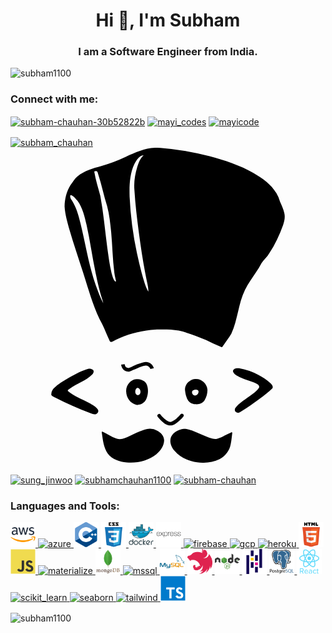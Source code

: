 <h1 align="center">Hi 👋, I'm Subham</h1>
<h3 align="center">I am a Software Engineer from India.</h3>

<p align="left"> <img src="https://komarev.com/ghpvc/?username=subham1100&label=Profile%20views&color=0e75b6&style=flat" alt="subham1100" /> </p>

<h3 align="left">Connect with me:</h3>
<p align="left">
<a href="https://linkedin.com/in/subham-chauhan-30b52822b" target="blank"><img align="center" src="https://raw.githubusercontent.com/rahuldkjain/github-profile-readme-generator/master/src/images/icons/Social/linked-in-alt.svg" alt="subham-chauhan-30b52822b" height="30" width="40" /></a>
<a href="https://twitter.com/mayi_codes" target="blank"><img align="center" src="https://raw.githubusercontent.com/rahuldkjain/github-profile-readme-generator/master/src/images/icons/Social/twitter.svg" alt="mayi_codes" height="30" width="40" /></a>
 <a href="https://www.youtube.com/@mayicode" target="blank"><img align="center" src="https://raw.githubusercontent.com/rahuldkjain/github-profile-readme-generator/master/src/images/icons/Social/youtube.svg" alt="mayicode" height="30" width="40" /></a>
 
 <a href="https://www.codechef.com/users/subham_chauhan" target="blank"><img align="center" src="https://cdn.jsdelivr.net/npm/simple-icons@3.1.0/icons/codechef.svg" alt="subham_chauhan" height="30" width="40" /><svg fill="#000000" viewBox="0 0 24 24" role="img" xmlns="http://www.w3.org/2000/svg"><g id="SVGRepo_bgCarrier" stroke-width="0"></g><g id="SVGRepo_tracerCarrier" stroke-linecap="round" stroke-linejoin="round"></g><g id="SVGRepo_iconCarrier"><title>CodeChef icon</title><path d="M11.007 0c-.787.031-1.515.37-2.222.685a12.27 12.27 0 01-1.864.703c-.635.176-1.3.354-1.814.788-.222.18-.356.439-.529.662-.309.486-.448 1.067-.457 1.638.036.61.216 1.2.376 1.786.368 1.262.807 2.503 1.197 3.759.366 1.161.703 2.344 1.294 3.416.197.394.35.808.535 1.206.027.067.052.158.142.149.136-.012.243-.115.368-.164.828-.414 1.74-.642 2.655-.749.708-.074 1.43-.078 2.131.054.72.163 1.417.426 2.092.724.36.172.719.348 1.088.498.048.04.135.058.16-.016.219-.327.469-.635.667-.976.495-1.061.522-2.279 1.038-3.331.358-.721.892-1.337 1.266-2.048.175-.266.431-.467.588-.747.437-.669.78-1.398 1.05-2.15.102-.293.172-.612.09-.919-.06-.299-.202-.57-.318-.848a2.481 2.481 0 00-.278-.66c-.407-.676-1.07-1.149-1.743-1.536-1.045-.59-2.196-.969-3.351-1.28A20.733 20.733 0 0011.426.01a5.005 5.005 0 00-.42-.01zm-.889.606c-.261.223-.363.569-.468.883-.168.568-.263 1.163-.207 1.756.064 1.062.197 2.12.33 3.175.18 1.352.387 2.7.677 4.034.026.165.064.347.05.51-.115-.175-.182-.383-.258-.58-.25-.765-.432-1.549-.604-2.334a26.008 26.008 0 01-.562-4.317c-.025-.843-.004-1.726.37-2.501.118-.226.259-.46.48-.597a.411.411 0 01.218-.049l-.026.02zM6.516 1.77c.128 0 .139.159.168.252.266.798.422 1.628.679 2.428.174.649.238 1.323.308 1.991.097 1.039.108 2.085.246 3.12.026.199.082.393.119.59.01.067-.059.049-.083.014-.148-.161-.183-.391-.246-.592-.16-.645-.242-1.305-.334-1.962-.174-1.316-.287-2.64-.529-3.945-.158-.612-.356-1.215-.46-1.838.006-.051.093-.048.132-.058zM4.589 3.607c.229.056.365.268.512.434.4.535.54 1.204.695 1.843.283 1.265.446 2.553.725 3.82.131.666.293 1.326.507 1.971.014.051.035.133.038.17-.233-.43-.393-.896-.565-1.353-.598-1.698-.823-3.496-1.3-5.228-.133-.478-.308-.95-.596-1.358-.047-.088-.08-.204-.037-.297.006-.004.014-.003.02-.002zm12.646 13.196c-.136.007-.31.11-.276.267.094.218.334.308.526.416.441.216.938.29 1.358.546.092.06.149.197.064.287-.18.266-.47.44-.723.634-.372.266-.777.51-1.057.879-.066.107-.041.267.082.32.109.079.243.018.338-.051.518-.294.995-.654 1.478-1.002.32-.239.644-.477.926-.76.085-.135-.03-.274-.118-.371-.273-.285-.62-.487-.965-.67a4.959 4.959 0 00-1.458-.495 1.251 1.251 0 00-.175 0zM5.96 16.83c-.527.134-.997.42-1.474.673-.425.243-.854.496-1.205.841a.699.699 0 00-.172.488c.065.108.2.14.301.206.852.442 1.735.822 2.63 1.168.132.042.265.113.406.107.158-.02.309-.204.213-.356-.146-.243-.42-.361-.65-.506-.547-.303-1.154-.512-1.636-.918-.046-.091.094-.128.142-.18.549-.395 1.229-.593 1.713-1.077.089-.09.164-.259.048-.358-.086-.073-.206-.087-.316-.088zm8.115.793c-.43.027-.835.431-.774.876.032.259.089.525.228.749.12.18.33.286.546.287.273.031.59-.059.726-.318.137-.237.212-.514.205-.787-.038-.46-.466-.845-.93-.807zm-4.49.01c-.464.028-.807.505-.77.953.011.444.315.902.765.994.352.06.71-.19.803-.53.125-.35.132-.761-.044-1.095-.157-.25-.478-.327-.754-.322zm.112.653c.241.064.294.47.045.558-.141.034-.239-.12-.234-.244-.008-.127.05-.287.189-.314zm4.437.143c.097 0 .226.071.19.187-.013.171-.215.333-.377.226-.132-.07-.172-.296-.02-.368a.418.418 0 01.207-.045zm-3.518 2.977c-.553.051-1.044.335-1.542.559-.304.156-.662.312-1.005.187-.377-.12-.707-.35-1.059-.52-.075-.013-.061.077-.047.122.081.53.129 1.102.454 1.55.338.437.902.618 1.433.667.797.072 1.642-.118 2.271-.629.309-.262.571-.631.585-1.049-.006-.324-.244-.596-.524-.734a1.085 1.085 0 00-.566-.153zm2.58.008c-.396.052-.815.262-.972.65-.129.358.034.748.272 1.02.426.509 1.07.793 1.718.884.577.078 1.186.014 1.714-.24.438-.225.767-.655.85-1.142.064-.291.081-.59.124-.884-.066-.078-.148.038-.218.052-.337.142-.647.367-1.01.435-.363.024-.687-.172-1.015-.293-.43-.178-.851-.403-1.315-.478a1.21 1.21 0 00-.147-.004zm-2.881-5.091c-.07 0-.143.014-.216.03a2.93 2.93 0 00-.454.152c-.15.061-.292.127-.407.18a4.07 4.07 0 01-.218.092.277.277 0 01-.182-.034c-.062-.037-.12-.101-.141-.255l-.27.038c.031.218.14.37.27.45.13.079.268.09.378.067.085-.018.16-.058.276-.111.116-.053.255-.118.397-.176.143-.058.288-.11.41-.138a.52.52 0 01.252-.009c.14.06.19.13.215.179.025.05.03.067.03.067l.263-.06s.002-.024-.05-.128a.678.678 0 00-.35-.307.482.482 0 00-.204-.037zm2.744 3.937a.136.136 0 00-.102.05s-.122.148-.286.295c-.165.148-.38.28-.493.283-.112.003-.314-.118-.47-.26-.155-.14-.267-.284-.267-.284a.136.136 0 10-.214.167s.124.16.299.319c.175.16.397.337.66.33.259-.008.484-.19.666-.352.182-.163.315-.325.315-.325a.136.136 0 00-.108-.223zM11.007.001c-.787.03-1.515.368-2.222.684a12.27 12.27 0 01-1.864.703c-.635.176-1.3.354-1.814.788-.222.18-.356.44-.529.663-.309.485-.448 1.066-.457 1.637.036.61.216 1.2.376 1.786.368 1.263.807 2.503 1.197 3.759.366 1.161.703 2.344 1.294 3.417.197.393.35.807.535 1.205.027.067.052.158.142.15.136-.013.243-.116.368-.165.828-.414 1.74-.641 2.655-.749.708-.074 1.43-.078 2.131.055.72.163 1.417.425 2.092.723.36.172.719.348 1.088.498.048.04.135.058.16-.016.219-.327.469-.635.667-.975.495-1.062.522-2.28 1.038-3.332.358-.721.892-1.336 1.266-2.047.175-.266.431-.468.588-.747.437-.67.78-1.4 1.05-2.151.102-.293.172-.612.09-.919-.06-.298-.202-.57-.318-.848a2.481 2.481 0 00-.278-.659c-.407-.676-1.07-1.15-1.743-1.536-1.045-.591-2.196-.97-3.351-1.281A20.733 20.733 0 0011.426.01a5.005 5.005 0 00-.42-.01zm-.889.606c-.261.222-.363.568-.468.883-.168.567-.263 1.163-.207 1.755.064 1.062.197 2.12.33 3.175.18 1.352.387 2.701.677 4.034.026.165.064.347.05.51-.115-.175-.182-.383-.258-.58-.25-.765-.432-1.549-.604-2.334a26.008 26.008 0 01-.562-4.316c-.025-.844-.004-1.727.37-2.502.118-.225.259-.46.48-.597a.411.411 0 01.218-.049l-.026.02zM6.516 1.77c.128 0 .139.16.168.252.266.798.422 1.628.679 2.429.174.648.238 1.322.308 1.99.097 1.04.108 2.086.246 3.12.026.199.082.394.119.59.01.068-.059.05-.083.014-.148-.16-.183-.39-.246-.592-.16-.645-.242-1.304-.334-1.962-.174-1.315-.287-2.64-.529-3.945-.158-.612-.356-1.215-.46-1.838.006-.051.093-.048.132-.058zM4.589 3.608c.229.055.365.267.512.433.4.535.54 1.204.695 1.843.283 1.265.446 2.554.725 3.82.131.666.293 1.327.507 1.971.014.051.035.133.038.17-.233-.43-.393-.896-.565-1.352-.598-1.7-.823-3.497-1.3-5.23-.133-.477-.308-.95-.596-1.357-.047-.087-.08-.204-.037-.296.006-.004.014-.003.02-.002zm12.646 13.195c-.136.007-.31.11-.276.268.094.217.334.307.526.416.441.215.938.289 1.358.545.092.06.149.197.064.287-.18.267-.47.44-.723.634-.372.266-.777.51-1.057.879-.066.107-.041.267.082.32.109.079.243.019.338-.05.518-.295.995-.655 1.478-1.002.32-.24.644-.478.926-.761.085-.135-.03-.274-.118-.37-.273-.286-.62-.488-.965-.672a4.959 4.959 0 00-1.458-.493 1.251 1.251 0 00-.175-.001zm-11.276.029c-.527.133-.997.42-1.474.672-.425.243-.854.497-1.205.842a.699.699 0 00-.172.487c.065.109.2.14.301.206.852.442 1.735.823 2.63 1.168.132.042.265.113.406.108.158-.02.309-.205.213-.357-.146-.243-.42-.361-.65-.506-.547-.303-1.154-.512-1.636-.918-.046-.09.094-.128.142-.18.549-.394 1.229-.592 1.713-1.077.089-.09.164-.258.048-.357-.086-.074-.206-.088-.316-.088zm8.115.792c-.43.028-.835.432-.774.876.032.26.089.526.228.75.12.179.33.285.546.287.273.03.59-.06.726-.319.137-.236.212-.514.205-.787-.038-.46-.466-.844-.93-.807zm-4.49.01c-.464.028-.807.505-.77.953.011.444.315.902.765.995.352.059.71-.19.803-.53.125-.35.132-.762-.044-1.096-.157-.249-.478-.327-.754-.322zm.112.654c.241.063.294.47.045.557-.141.034-.239-.12-.234-.244-.008-.127.05-.287.189-.313zm4.437.142c.097 0 .226.072.19.187-.013.172-.215.333-.377.227-.132-.071-.172-.297-.02-.369a.418.418 0 01.207-.045zm-3.518 2.977c-.553.052-1.044.336-1.542.56-.304.155-.662.311-1.005.186-.377-.119-.707-.35-1.059-.52-.075-.012-.061.078-.047.122.081.53.129 1.102.454 1.55.338.438.902.619 1.433.667.797.072 1.642-.118 2.271-.629.309-.262.571-.63.585-1.049-.006-.324-.244-.596-.524-.734a1.085 1.085 0 00-.566-.153zm2.58.008c-.396.052-.815.262-.972.65-.129.359.034.748.272 1.021.426.508 1.07.792 1.718.883.577.078 1.186.015 1.714-.24.438-.225.767-.655.85-1.142.064-.29.081-.59.124-.884-.066-.077-.148.039-.218.052-.337.143-.647.367-1.01.436-.363.024-.687-.172-1.015-.294-.43-.178-.851-.402-1.315-.477a1.21 1.21 0 00-.147-.004z"></path></g></svg></a>

<a href="https://codeforces.com/profile/sung_jinwoo" target="blank"><img align="center" src="https://raw.githubusercontent.com/rahuldkjain/github-profile-readme-generator/master/src/images/icons/Social/codeforces.svg" alt="sung_jinwoo" height="30" width="40" /></a>
<a href="https://www.leetcode.com/subhamchauhan1100" target="blank"><img align="center" src="https://raw.githubusercontent.com/rahuldkjain/github-profile-readme-generator/master/src/images/icons/Social/leet-code.svg" alt="subhamchauhan1100" height="30" width="40" /></a>
<a href="https://codepen.io/subham-chauhan" target="blank"><img align="center" src="https://raw.githubusercontent.com/rahuldkjain/github-profile-readme-generator/master/src/images/icons/Social/codepen.svg" alt="subham-chauhan" height="30" width="40" /></a>
</p>

<h3 align="left">Languages and Tools:</h3>
<p align="left"> <a href="https://aws.amazon.com" target="_blank" rel="noreferrer"> <img src="https://raw.githubusercontent.com/devicons/devicon/master/icons/amazonwebservices/amazonwebservices-original-wordmark.svg" alt="aws" width="40" height="40"/> </a> <a href="https://azure.microsoft.com/en-in/" target="_blank" rel="noreferrer"> <img src="https://www.vectorlogo.zone/logos/microsoft_azure/microsoft_azure-icon.svg" alt="azure" width="40" height="40"/> </a> <a href="https://www.w3schools.com/cpp/" target="_blank" rel="noreferrer"> <img src="https://raw.githubusercontent.com/devicons/devicon/master/icons/cplusplus/cplusplus-original.svg" alt="cplusplus" width="40" height="40"/> </a> <a href="https://www.w3schools.com/css/" target="_blank" rel="noreferrer"> <img src="https://raw.githubusercontent.com/devicons/devicon/master/icons/css3/css3-original-wordmark.svg" alt="css3" width="40" height="40"/> </a> <a href="https://www.docker.com/" target="_blank" rel="noreferrer"> <img src="https://raw.githubusercontent.com/devicons/devicon/master/icons/docker/docker-original-wordmark.svg" alt="docker" width="40" height="40"/> </a> <a href="https://expressjs.com" target="_blank" rel="noreferrer"> <img src="https://raw.githubusercontent.com/devicons/devicon/master/icons/express/express-original-wordmark.svg" alt="express" width="40" height="40"/> </a> <a href="https://firebase.google.com/" target="_blank" rel="noreferrer"> <img src="https://www.vectorlogo.zone/logos/firebase/firebase-icon.svg" alt="firebase" width="40" height="40"/> </a> <a href="https://cloud.google.com" target="_blank" rel="noreferrer"> <img src="https://www.vectorlogo.zone/logos/google_cloud/google_cloud-icon.svg" alt="gcp" width="40" height="40"/> </a> <a href="https://heroku.com" target="_blank" rel="noreferrer"> <img src="https://www.vectorlogo.zone/logos/heroku/heroku-icon.svg" alt="heroku" width="40" height="40"/> </a> <a href="https://www.w3.org/html/" target="_blank" rel="noreferrer"> <img src="https://raw.githubusercontent.com/devicons/devicon/master/icons/html5/html5-original-wordmark.svg" alt="html5" width="40" height="40"/> </a> <a href="https://developer.mozilla.org/en-US/docs/Web/JavaScript" target="_blank" rel="noreferrer"> <img src="https://raw.githubusercontent.com/devicons/devicon/master/icons/javascript/javascript-original.svg" alt="javascript" width="40" height="40"/> </a> <a href="https://materializecss.com/" target="_blank" rel="noreferrer"> <img src="https://raw.githubusercontent.com/prplx/svg-logos/5585531d45d294869c4eaab4d7cf2e9c167710a9/svg/materialize.svg" alt="materialize" width="40" height="40"/> </a> <a href="https://www.mongodb.com/" target="_blank" rel="noreferrer"> <img src="https://raw.githubusercontent.com/devicons/devicon/master/icons/mongodb/mongodb-original-wordmark.svg" alt="mongodb" width="40" height="40"/> </a> <a href="https://www.microsoft.com/en-us/sql-server" target="_blank" rel="noreferrer"> <img src="https://www.svgrepo.com/show/303229/microsoft-sql-server-logo.svg" alt="mssql" width="40" height="40"/> </a> <a href="https://www.mysql.com/" target="_blank" rel="noreferrer"> <img src="https://raw.githubusercontent.com/devicons/devicon/master/icons/mysql/mysql-original-wordmark.svg" alt="mysql" width="40" height="40"/> </a> <a href="https://nestjs.com/" target="_blank" rel="noreferrer"> <img src="https://raw.githubusercontent.com/devicons/devicon/master/icons/nestjs/nestjs-plain.svg" alt="nestjs" width="40" height="40"/> </a> <a href="https://nodejs.org" target="_blank" rel="noreferrer"> <img src="https://raw.githubusercontent.com/devicons/devicon/master/icons/nodejs/nodejs-original-wordmark.svg" alt="nodejs" width="40" height="40"/> </a> <a href="https://pandas.pydata.org/" target="_blank" rel="noreferrer"> <img src="https://raw.githubusercontent.com/devicons/devicon/2ae2a900d2f041da66e950e4d48052658d850630/icons/pandas/pandas-original.svg" alt="pandas" width="40" height="40"/> </a> <a href="https://www.postgresql.org" target="_blank" rel="noreferrer"> <img src="https://raw.githubusercontent.com/devicons/devicon/master/icons/postgresql/postgresql-original-wordmark.svg" alt="postgresql" width="40" height="40"/> </a> <a href="https://reactjs.org/" target="_blank" rel="noreferrer"> <img src="https://raw.githubusercontent.com/devicons/devicon/master/icons/react/react-original-wordmark.svg" alt="react" width="40" height="40"/> </a> <a href="https://scikit-learn.org/" target="_blank" rel="noreferrer"> <img src="https://upload.wikimedia.org/wikipedia/commons/0/05/Scikit_learn_logo_small.svg" alt="scikit_learn" width="40" height="40"/> </a> <a href="https://seaborn.pydata.org/" target="_blank" rel="noreferrer"> <img src="https://seaborn.pydata.org/_images/logo-mark-lightbg.svg" alt="seaborn" width="40" height="40"/> </a> <a href="https://tailwindcss.com/" target="_blank" rel="noreferrer"> <img src="https://www.vectorlogo.zone/logos/tailwindcss/tailwindcss-icon.svg" alt="tailwind" width="40" height="40"/> </a> <a href="https://www.typescriptlang.org/" target="_blank" rel="noreferrer"> <img src="https://raw.githubusercontent.com/devicons/devicon/master/icons/typescript/typescript-original.svg" alt="typescript" width="40" height="40"/> </a> </p>

<p><img align="center" src="https://github-readme-streak-stats.herokuapp.com/?user=subham1100&" alt="subham1100" /></p>
